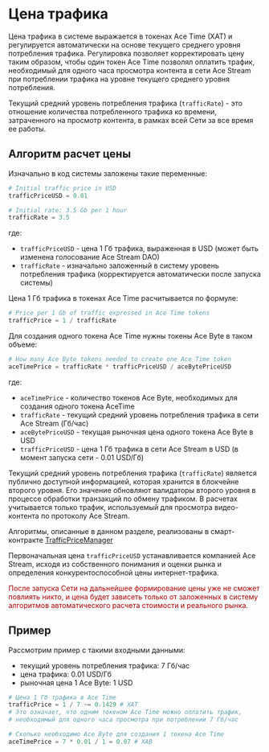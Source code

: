 # Цена трафика

Цена трафика в системе выражается в токенах Ace Time (XAT) и регулируется автоматически на основе текущего среднего уровня потребления трафика. Регулировка позволяет корректировать цену таким образом, чтобы один токен Ace Time позволял оплатить трафик, необходимый для одного часа просмотра контента в сети Ace Stream при потреблении трафика на уровне текущего среднего уровня потребления.

Текущий средний уровень потребления трафика (`trafficRate`) - это отношение количества потребленного трафика ко времени, затраченного на просмотр контента, в рамках всей Сети за все время ее работы.


## Алгоритм расчет цены

Изначально в код системы заложены такие переменные:

```python
# Initial traffic price in USD
trafficPriceUSD = 0.01

# Initial rate: 3.5 Gb per 1 hour
trafficRate = 3.5
```

где:

- `trafficPriceUSD` - цена 1 Гб трафика, выраженная в USD (может быть изменена голосование Ace Stream DAO)
- `trafficRate` - изначально заложенный в систему уровень потребления трафика (корректируется автоматически после запуска системы)


Цена 1 Гб трафика в токенах Ace Time расчитывается по формуле:

```python
# Price per 1 Gb of traffic expressed in Ace Time tokens
trafficPrice = 1 / trafficRate
```

Для создания одного токена Ace Time нужны токены Ace Byte в таком объеме:

```python
# How many Ace Byte tokens needed to create one Ace Time token
aceTimePrice = trafficRate * trafficPriceUSD / aceBytePriceUSD
```

где:

- `aceTimePrice` - количество токенов Ace Byte, необходимых для создания одного токена AceTime
- `trafficRate` - текущий средний уровень потребления трафика в сети Ace Stream (Гб/час)
- `aceBytePriceUSD` - текущая рыночная цена одного токена Ace Byte в USD
- `trafficPriceUSD` - цена 1 Гб трафика в сети Ace Stream в USD (в момент запуска сети - 0.01 USD/Гб)

Текущий средний уровень потребления трафика (`trafficRate`) является публично доступной информацией, которая хранится в блокчейне второго уровня.
Его значение обновляют валидаторы второго уровня в процессе обработки транзакций по обмену трафиком.
В расчетах учитывается только трафик, используемый для просмотра видео-контента по протоколу Ace Stream.

Алгоритмы, описанные в данном разделе, реализованы в смарт-контракте [TrafficPriceManager][1]

Первоначальная цена `trafficPriceUSD` устанавливается компанией Ace Stream, исходя из собственного понимания и оценки рынка и определения конкурентоспособной цены интернет-трафика.

<span style="color: #a00;">
После запуска Сети на дальнейшее формирование цены уже не сможет повлиять никто, и цена будет зависеть только от заложенных в систему алгоритмов автоматического расчета стоимости и реального рынка.
</span>

## Пример

Рассмотрим пример с такими входными данными:

- текущий уровень потребления трафика: 7 Гб/час
- цена трафика: 0.01 USD/Гб
- рыночная цена 1 Ace Byte: 1 USD

```python
# Цена 1 Гб трафика в Ace Time
trafficPrice = 1 / 7 ~= 0.1429 # XAT
# Это означает, что одним токеном Ace Time можно оплатить трафик,
# необходимый для одного часа просмотра при потреблении 7 Гб/час

# Сколько необходимо Ace Byte для создания 1 токена Ace Time
aceTimePrice = 7 * 0.01 / 1 = 0.07 # XAB
```

[1]: ../list-of-operations/traffic-price-manager.md
